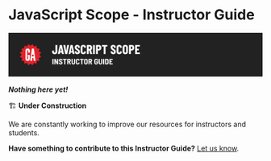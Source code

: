 # JavaScript Scope - Instructor Guide

![Hero image](./assets/hero-instructor-guide.png)

***Nothing here yet!***

🏗️ **Under Construction**

We are constantly working to improve our resources for instructors and students.

**Have something to contribute to this Instructor Guide?** [Let us know](https://ga.co/curriculum-feedback).
